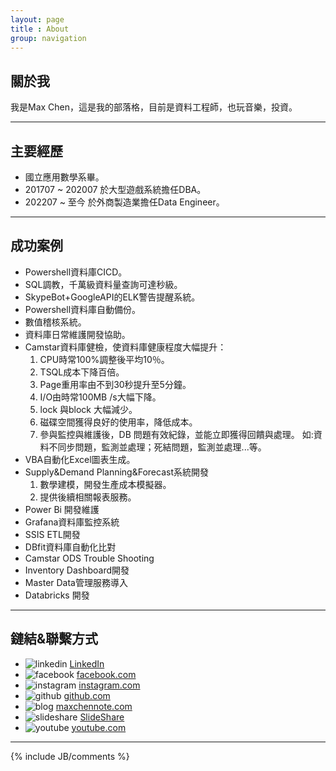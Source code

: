```yaml
---
layout: page
title : About
group: navigation
---
```


## 關於我

我是Max Chen，這是我的部落格，目前是資料工程師，也玩音樂，投資。

<hr>

## 主要經歷

- 國立應用數學系畢。
- 201707 ~ 202007 於大型遊戲系統擔任DBA。
- 202207 ~ 至今 於外商製造業擔任Data Engineer。
  
<hr>

## 成功案例

- Powershell資料庫CICD。
- SQL調教，千萬級資料量查詢可達秒級。
- SkypeBot+GoogleAPI的ELK警告提醒系統。
- Powershell資料庫自動備份。
- 數值稽核系統。
- 資料庫日常維護開發協助。
- Camstar資料庫健檢，使資料庫健康程度大幅提升：
  1. CPU時常100%調整後平均10％。
  2. TSQL成本下降百倍。
  3. Page重用率由不到30秒提升至5分鐘。
  4. I/O由時常100MB /s大幅下降。
  5. lock 與block 大幅減少。
  6. 磁碟空間獲得良好的使用率，降低成本。
  7. 參與監控與維護後，DB 問題有效紀錄，並能立即獲得回饋與處理。 如:資料不同步問題，監測並處理；死結問題，監測並處理...等。
- VBA自動化Excel圖表生成。
- Supply&Demand Planning&Forecast系統開發
  1. 數學建模，開發生產成本模擬器。
  2. 提供後續相關報表服務。
- Power Bi 開發維護
- Grafana資料庫監控系統
- SSIS ETL開發
- DBfit資料庫自動化比對
- Camstar ODS Trouble Shooting
- Inventory Dashboard開發
- Master Data管理服務導入
- Databricks 開發
<hr>

## 鏈結&聯繫方式

- ![linkedin](http://maxchennote.com/assets/images/me/linkedin.png) [LinkedIn](https://www.linkedin.com/in/max-chen-04baa7144/)
- ![facebook](http://maxchennote.com/assets/images/me/facebook.png) [facebook.com](https://www.facebook.com/maxchennote)
- ![instagram](http://maxchennote.com/assets/images/me/instagram.png) [instagram.com](https://www.instagram.com/maxchennote)
- ![github](http://maxchennote.com/assets/images/me/github.png) [github.com](https://github.com/MaxwellBest)
- ![blog](http://maxchennote.com/assets/images/me/maxchennote.png) [maxchennote.com](https://maxchennote.com)
- ![slideshare](http://maxchennote.com/assets/images/me/slideshare.png) [SlideShare](https://www.slideshare.net/ssuser5a2aea)
- ![youtube](http://maxchennote.com/assets/images/me/youtube.png) [youtube.com](https://www.youtube.com/channel/UCwEkeH0oP-2M4g6ZqwKXuEQ/)


<hr>
{% include JB/comments %}
